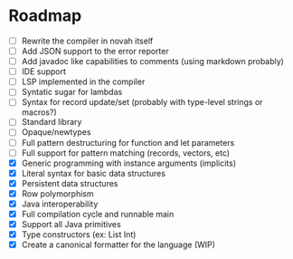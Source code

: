 # Roadmap

- [ ] Rewrite the compiler in novah itself
- [ ] Add JSON support to the error reporter
- [ ] Add javadoc like capabilities to comments (using markdown probably)
- [ ] IDE support
- [ ] LSP implemented in the compiler
- [ ] Syntatic sugar for lambdas
- [ ] Syntax for record update/set (probably with type-level strings or macros?)
- [ ] Standard library
- [ ] Opaque/newtypes
- [ ] Full pattern destructuring for function and let parameters
- [ ] Full support for pattern matching (records, vectors, etc)
- [X] Generic programming with instance arguments (implicits)
- [X] Literal syntax for basic data structures
- [X] Persistent data structures
- [X] Row polymorphism
- [X] Java interoperability
- [X] Full compilation cycle and runnable main
- [X] Support all Java primitives
- [X] Type constructors (ex: List Int)
- [X] Create a canonical formatter for the language (WIP)